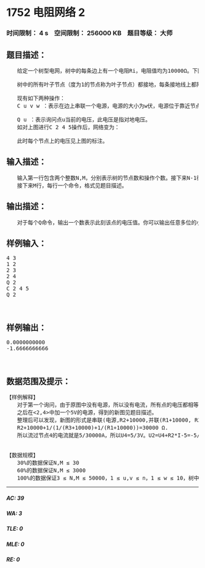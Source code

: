 # 1752 电阻网络 2   
### 时间限制： 4 s&nbsp;&nbsp;&nbsp;&nbsp;空间限制： 256000 KB&nbsp;&nbsp;&nbsp;&nbsp;题目等级： 大师  
## 题目描述：  

<pre>
　　给定一个树型电网，树中的每条边上有一个电阻Ri，电阻值均为10000Ω。下图为一个包含4个节点的树型电路情况：

　　树中的所有叶子节点（度为1的节点称为叶子节点）都接地，每条接地线上都附有10000Ω的电阻，最终形成的电网如下图所示：

　　现有如下两种操作：  
　　C u v w ：表示在边<u,v>上串联一个电源，电源的大小为w伏，电源位于靠近节点u一侧（如下图所示），电源负极指向u。注意同一条边上可以串联多个电源。

　　Q u ：表示询问点u当前的电压，此电压是指对地电压。  
　　如对上图进行C 2 4 5操作后，网络变为：

　　此时每个节点上的电压见上图的标注。
</pre>
  
  
## 输入描述：  

<pre>
　　输入第一行包含两个整数N,M，分别表示树的节点数和操作个数。接下来N-1行，每行两个数u,v，表示有一条连接节点u,v的边，这条边上恰好包含一个电阻。  
　　接下来M行，每行一个命令，格式见题目描述。
</pre>
  
  
## 输出描述：  

<pre>
　　对于每个Q命令，输出一个数表示此刻该点的电压值。你可以输出任意多位的小数，只要你的答案和标准答案相差不超过10-3就算合法。
</pre>
  
  
## 样例输入：  

<pre>
4 3  
1 2  
2 3  
2 4  
Q 2  
C 2 4 5  
Q 2
  

</pre>
  
  
## 样例输出：  

<pre>
0.0000000000  
-1.6666666666
  

</pre>
  
  
## 数据范围及提示：  

<pre>
【样例解释】
　　对于第一个询问，由于原图中没有电源，所以没有电流，所有点的电压都相等（否则如果有Ui>Uj，则就有i流向j的电流，与没有电源矛盾）,都等于地电压0V。  
　　之后在<2,4>中加一个5V的电源，得到的新图见题目描述。  
　　整理后可以发现，新图的形式是串联(电源,R2+10000,并联(R1+10000, R3+10000))，由此可以得到新图的总电阻为:  
　　R2+10000+1/(1/(R3+10000)+1/(R1+10000))=30000 Ω.  
　　所以流过节点4的电流就是5/30000A，所以U4=5/3V。U2=U4+R2*I-5=-5/3V，由于U1和U3形式对称，由分压关系可知U1=U3=U2*10000/(10000+10000)=-5/6V。
  

【数据规模】
　　30%的数据保证N,M ≤ 30  
　　60%的数据保证N,M ≤ 3000  
　　100%的数据保证3 ≤ N,M ≤ 50000，1 ≤ u,v ≤ n，1 ≤ w ≤ 10，树中最长链的长度不超过50。
</pre>
  
  
***  

##### AC: 39  
##### WA: 3  
##### TLE: 0  
##### MLE: 0  
##### RE: 0  
